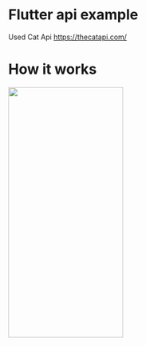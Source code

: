 # Flutter api example

Used Cat Api https://thecatapi.com/

# How it works

<img src="https://github.com/DmitroIgnatenkoGitHub/flutter_api_example/blob/main/lib/assets/catApiGif.gif" width="230" height="500" />

